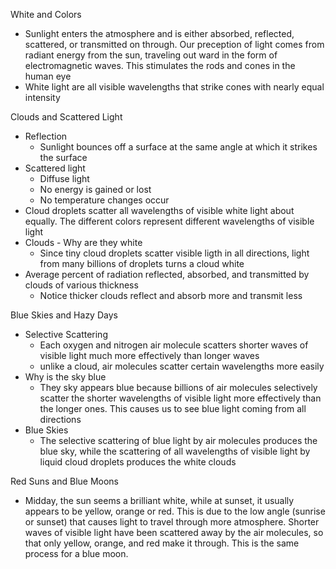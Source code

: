 White and Colors 
- Sunlight enters the atmosphere and is either absorbed, reflected, scattered, or transmitted on through. Our preception of light comes from radiant energy from the sun, traveling out ward in the form of electromagnetic waves. This stimulates the rods and cones in the human eye 
- White light are all visible wavelengths that strike cones with nearly equal intensity 

Clouds and Scattered Light 
- Reflection 
	- Sunlight bounces off a surface at the same angle at which it strikes the surface
- Scattered light 
	- Diffuse light 
	- No energy is gained or lost 
	- No temperature changes occur 
- Cloud droplets scatter all wavelengths of visible white light about equally. The different colors represent different wavelengths of visible light 
- Clouds - Why are they white 
	- Since tiny cloud droplets scatter visible ligth in all directions, light from many billions of droplets turns a cloud white 
- Average percent of radiation reflected, absorbed, and transmitted by clouds of various thickness 
	- Notice thicker clouds reflect and absorb more and transmit less 

Blue Skies and Hazy Days
- Selective Scattering 
	- Each oxygen and nitrogen air molecule scatters shorter waves of visible light much more effectively than longer waves 
	- unlike a cloud, air molecules scatter certain wavelengths more easily 
- Why is the sky blue 
	- They sky appears blue because billions of air molecules selectively scatter the shorter wavelengths of visible light more effectively than the longer ones. This causes us to see blue light coming from all directions 
- Blue Skies 
	- The selective scattering of blue light by air molecules produces the blue sky, while the scattering of all wavelengths of visible light by liquid cloud droplets produces the white clouds 

Red Suns and Blue Moons 
- Midday, the sun seems a brilliant white, while at sunset, it usually appears to be yellow, orange or red. This is due to the low angle (sunrise or sunset) that causes light to travel through more atmosphere. Shorter waves of visible light have been scattered away by the air molecules, so that only yellow, orange, and red make it through. This is the same process for a blue moon. 